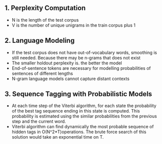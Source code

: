 ## 1. Perplexity Computation
- N is the length of the test corpus
- V is the number of unique unigrams in the train corpus plus 1

## 2. Language Modeling
- If the test corpus does not have out-of-vocabulary words, smoothing is still needed. Because there may be n-grams that does not exist
- The smaller holdout perplexity is. the better the model
- End-of-sentence tokens are necessary for modelling probabilities of sentences of different lengths
- N-gram language models cannot capture distant contexts

## 3. Sequence Tagging with Probabilistic Models
- At each time step of the Viterbi algorithm, for each state the probability of the best tag sequence ending in this state is computed. This probability is estimated using the similar probabilities from the previous step and the current word.
- Viterbi algorithm can find dynamically the most probable sequence of hidden tags in O(N^2*T)operations. The brute force search of this solution would take an exponential time on T.
